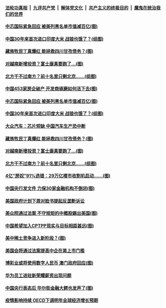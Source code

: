 

####  [法轮功真相](../../../../basic/blob/master/README.md?t=12050902) &nbsp;|&nbsp; [九评共产党](../../../../9ping.md/blob/master/README.md?t=12050902) &nbsp;|&nbsp; [解体党文化](../../../../jtdwh.md/blob/master/README.md?t=12050902)  &nbsp;|&nbsp; [共产主义的终极目的](../../../../gczydzjmd.md/blob/master/README.md?t=12050902) &nbsp;|&nbsp; [魔鬼在统治我们的世界](../../../../mgztzwmdsj.md/blob/master/README.md?t=12050902) 


#### [中芯国际紧急回应 被美列黑名单市值减百亿(图)](../pages/p5/954745.md?t=12050902) 

#### [中国30年来首次进口印度大米 战狼也饿了？(组图)](../pages/p5/954741.md?t=12050902) 

#### [藏族牧民丁真爆红 能拯救四川甘孜债务？(图)](../pages/p5/954677.md?t=12050902) 

#### [对越南新增投资？富士康真要跑了…(图)](../pages/p5/954673.md?t=12050902) 

#### [北方干不过南方？前十名里只剩北京……(组图)](../pages/p5/954667.md?t=12050902) 


#### [中国453家房企破产 开发商琢磨如何活下去(图)](../pages/p5/954731.md?t=12050902) 

#### [中芯国际紧急回应 被美列黑名单市值减百亿(图)](../pages/p5/954745.md?t=12050902) 

#### [中国30年来首次进口印度大米 战狼也饿了？(组图)](../pages/p5/954741.md?t=12050902) 

#### [大众汽车：芯片短缺 中国汽车生产恐中断](../pages/p5/954738.md?t=12050902) 

#### [藏族牧民丁真爆红 能拯救四川甘孜债务？(图)](../pages/p5/954677.md?t=12050902) 

#### [对越南新增投资？富士康真要跑了…(图)](../pages/p5/954673.md?t=12050902) 

#### [北方干不过南方？前十名里只剩北京……(组图)](../pages/p5/954667.md?t=12050902) 

#### [4亿“房奴”91%选错：29万亿楼市收割机启动……(图)](../pages/p5/954658.md?t=12050902) 

#### [中国央行发文件 力保30家金融机构不倒闭(图)](../pages/p5/954612.md?t=12050902) 

#### [美国政府计划下周对脸书提起反垄断诉讼](../pages/p5/954605.md?t=12050902) 

#### [美众院通过法案 不守规矩的中概股踢出美国(图)](../pages/p5/954597.md?t=12050902) 

#### [中国希望加入CPTPP现实与目标相距甚远(图)](../pages/p5/954528.md?t=12050902) 

#### [美中稀土竞争进入新阶段？(图)](../pages/p5/954524.md?t=12050902) 

#### [美国会将通过法案提高中企在美上市门槛](../pages/p5/954521.md?t=12050902) 


#### [博彩业或将使用数字人民币 澳门政府回应(图)](../pages/p5/954510.md?t=12050902) 

#### [华为员工进驻新荣耀薪资出现问题](../pages/p5/954508.md?t=12050902) 

#### [中国央行表态后 华尔街金融大鳄也发声了(图)](../pages/p5/954497.md?t=12050902) 

#### [疫情影响持续 OECD下调明年全球经济增长预期](../pages/p5/954487.md?t=12050902) 

